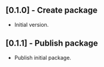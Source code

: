 ## [0.1.0] - Create package

* Initial version.

## [0.1.1] - Publish package

* Publish initial package.